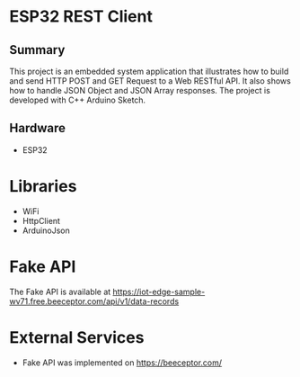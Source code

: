 # ESP32 REST Client

## Summary
This project is an embedded system application that illustrates how to build and send HTTP POST and GET Request to a Web RESTful API. It also shows how to handle JSON Object and JSON Array responses. The project is developed with C++ Arduino Sketch.  

## Hardware
- ESP32

# Libraries
- WiFi
- HttpClient
- ArduinoJson

# Fake API
  The Fake API is available at https://iot-edge-sample-wv71.free.beeceptor.com/api/v1/data-records

# External Services
- Fake API was implemented on https://beeceptor.com/